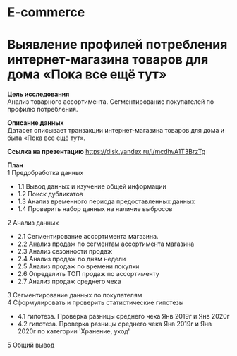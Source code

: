 # E-commerce
# Выявление профилей потребления интернет-магазина товаров для дома «Пока все ещё тут» 

**Цель исследования**   
Анализ товарного ассортимента. Сегментирование покупателей по профилю потребления. 

**Описание данных**  
Датасет описывает транзакции интернет-магазина товаров для дома и быта «Пока все ещё тут».   

**Ссылка на презентацию** https://disk.yandex.ru/i/mcdhvA1T3BrzTg

**План**   
1  Предобработка данных  
  -  1.1  Вывод данных и изучение общей информации
  -  1.2  Поиск дубликатов
  -  1.3  Анализ временного периода предоставленных данных
  -  1.4  Проверить набор данных на наличие выбросов

2  Анализ данных  
  -  2.1  Сегментирование ассортимента магазина.
  -  2.2  Анализ продаж по сегментам ассортимента магазина
  -  2.3  Анализ сезонности продаж
  -  2.4  Анализ продаж по дням недели
  -  2.5  Анализ продаж по времени покупки
  -   2.6  Определить ТОП продаж по ассортименту
  -  2.7  Анализ продаж среднего чека
    
3  Сегментирование данных по покупателям  
4  Сформулировать и проверить статистические гипотезы  
  -  4.1  гипотеза. Проверка разницы среднего чека Янв 2019г и Янв 2020г
  -   4.2  гипотеза. Проверка разницы среднего чека Янв 2019г и Янв 2020г по категории 'Хранение, уход'
   
5  Общий вывод
